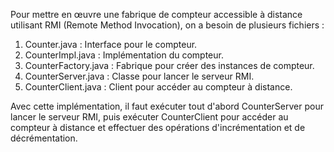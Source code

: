 Pour mettre en œuvre une fabrique de compteur accessible à distance utilisant RMI (Remote Method Invocation), on a besoin de  plusieurs fichiers :

1. Counter.java : Interface pour le compteur.
2. CounterImpl.java : Implémentation du compteur.
3. CounterFactory.java : Fabrique pour créer des instances de compteur.
4. CounterServer.java : Classe pour lancer le serveur RMI.
5. CounterClient.java : Client pour accéder au compteur à distance.

Avec cette implémentation, il faut  exécuter tout d'abord  CounterServer pour lancer le serveur RMI, puis exécuter CounterClient pour accéder au compteur à distance et effectuer des opérations d'incrémentation et de décrémentation.